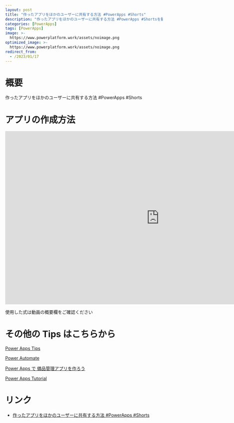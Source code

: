 ```yaml
---
layout: post
title: "作ったアプリをほかのユーザーに共有する方法 #PowerApps #Shorts"
description: "作ったアプリをほかのユーザーに共有する方法 #PowerApps #Shortsを動画で分かりやすく解説"
categories: [PowerApps]
tags: [PowerApps]
image: >-
  https://www.powerplatform.work/assets/noimage.png
optimized_image: >-
  https://www.powerplatform.work/assets/noimage.png
redirect_from:
  - /2023/01/17
---
```



#  概要

作ったアプリをほかのユーザーに共有する方法 #PowerApps #Shorts


# アプリの作成方法

<iframe width="983" height="553" src="https://www.youtube.com/embed/LdQ-plXZrpg" title="YouTube video player" frameborder="0" allow="accelerometer; autoplay; clipboard-write; encrypted-media; gyroscope; picture-in-picture" allowfullscreen></iframe>


使用した式は動画の概要欄をご確認ください


# その他の Tips はこちらから

[Power Apps Tips](https://www.youtube.com/watch?v=VrAQf3JQ7yM&list=PLVhFi1fb3DqakSLVMn22DDcySXh9jtzi- )


[Power Automate](https://www.youtube.com/watch?v=-YnJYT0ASEM&list=PLVhFi1fb3Dqbzic6GieqnLFgD3aTj-eHA)


[Power Apps で 備品管理アプリを作ろう](https://www.youtube.com/playlist?list=PLVhFi1fb3DqZM3HKb8Hea6XEL96990Fyn)


[Power Apps Tutorial](https://www.youtube.com/playlist?list=PLVhFi1fb3DqalxpL974VvAJvV4iWoSbe_)


# リンク


- [作ったアプリをほかのユーザーに共有する方法 #PowerApps #Shorts](https://www.youtube.com/watch?v=LdQ-plXZrpg)

